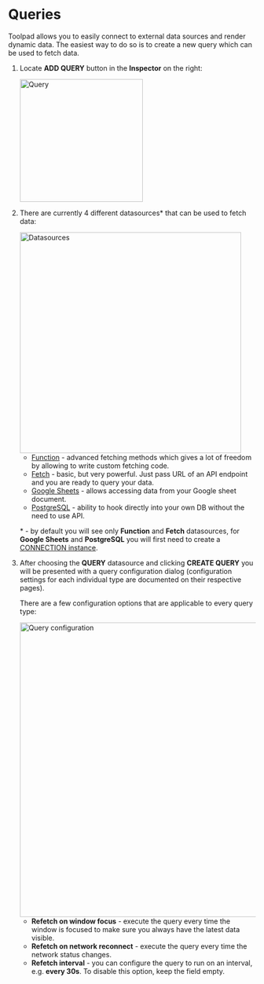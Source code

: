 # Queries

<p class="description">Toolpad allows you to easily connect to external data sources and render dynamic data. The easiest way to do so is to create a new query which can be used to fetch data.</p>

1. Locate **ADD QUERY** button in the **Inspector** on the right:

   <img src="/static/toolpad/query-1.png" alt="Query" width="250px" />

2. There are currently 4 different datasources\* that can be used to fetch data:

   <img src="/static/toolpad/query-2.png" alt="Datasources" width="450px" />

   - [Function](/toolpad/connecting-to-datasources/function/) - advanced fetching methods which gives a lot of freedom by allowing to write custom fetching code.
   - [Fetch](/toolpad/connecting-to-datasources/fetch/) - basic, but very powerful. Just pass URL of an API endpoint and you are ready to query your data.
   - [Google Sheets](/toolpad/connecting-to-datasources/google-sheets/) - allows accessing data from your Google sheet document.
   - [PostgreSQL](/toolpad/connecting-to-datasources/postgreSQL/) - ability to hook directly into your own DB without the need to use API.

   \* - by default you will see only **Function** and **Fetch** datasources, for **Google Sheets** and **PostgreSQL** you will first need to create a [CONNECTION instance](/toolpad/connecting-to-datasources/connections/).

3. After choosing the **QUERY** datasource and clicking **CREATE QUERY** you will be presented with a query configuration dialog (configuration settings for each individual type are documented on their respective pages).

   There are a few configuration options that are applicable to every query type:

   <img src="/static/toolpad/query-3.png" alt="Query configuration" width="600px" />

   - **Refetch on window focus** - execute the query every time the window is focused to make sure you always have the latest data visible.
   - **Refetch on network reconnect** - execute the query every time the network status changes.
   - **Refetch interval** - you can configure the query to run on an interval, e.g. **every 30s**. To disable this option, keep the field empty.

